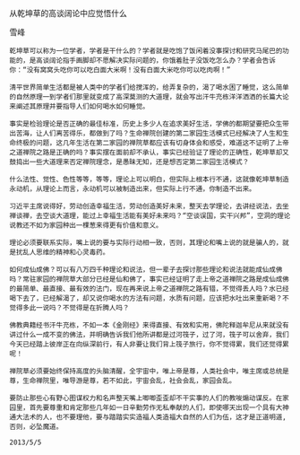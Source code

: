 从乾坤草的高谈阔论中应觉悟什么

雪峰


    乾坤草可以称为一位学者，学者是干什么的？学者就是吃饱了饭闲着没事探讨和研究马尾巴的功能的，是高谈阔论指手画脚却不愿解决实际问题的，你饿着肚子没饭吃怎么办？学者会告诉你：“没有窝窝头吃你可以吃白面大米啊！没有白面大米吃你可以吃肉啊！”

    清平世界简单生活都是被人类中的学者们给搅浑的，给弄复杂的，渴了喝水困了睡觉，这么简单的自然原理一到学者们那里就变成了高深莫测的大道理，就会写出汗牛充栋洋洋洒洒的长篇大论来阐述其原理并要指导人们如何喝水如何睡觉。

    事实是检验理论是否正确的最佳标准，历史上多少人在追求美好生活，学佛的都期望要把众生带出苦海，让人们离苦得乐，都做到了吗？生命禅院创建的第二家园生活模式已经解决了人生和生命终极的问题，这几年生活在第二家园的禅院草都应该有切身体会和感受，难道这不证明了上帝之道禅院之路是正确的吗？事实摆在面前却不承认，事实已经验证了理论的正确性，乾坤草却又鼓捣出一些大道理来否定禅院理念，是愚昧无知，还是想否定第二家园生活模式？

    什么法性、觉性、色性等等，等等，理论上可以明白，但实际上根本行不通，这就像乾坤草制造永动机，从理论上而言，永动机可以被制造出来，但实际上行不通，你制造不出来。

    习近平主席说得好，劳动创造幸福生活，劳动创造美好未来，整天去学理论，去讲经说法，去坐禅谈禅，去空谈大道理，能过上幸福生活能有美好未来吗？“空谈误国，实干兴邦”，空洞的理论说教还不如为家园种出一棵葱来得更有价值和意义。

    理论必须要联系实际，嘴上说的要与实际行动相一致，否则，其理论和嘴上说的就是骗人的，就是扰乱人思维的精神和心灵毒药。

    如何成仙成佛？可以有八万四千种理论和说法，但一辈子去探讨那些理论和说法就能成仙成佛吗？常驻家园的禅院草大部分已经是仙和佛了，事实已经证明了走上帝之道禅院之路是成仙成佛的最简单、最直接、最有效的法门，现在再来说上帝之道禅院之路有错，不觉得丢人吗？水已经喝下去了，已经解渴了，却又说你喝水的方法有问题，水质有问题，应该把水吐出来重新喝？不觉得多此一说吗？不觉得是在折腾人吗？

    佛教典籍经书汗牛充栋，不如一本《金刚经》来得直接、有效和实用，佛陀释迦牟尼从来就没有讲过什么一成不变的佛法，并明确告诉我们他所讲都是过河筏子，过了河，筏子可以舍弃，我们今天已经踏上彼岸正在向纵深前行，有人非要让我们背上筏子旅行，你不觉得累，我们还觉得累呢！

    禅院草必须要始终保持高度的头脑清醒，全宇宙中，唯上帝是尊，人类社会中，唯主席或总统是尊，生命禅院里，唯导游是尊，若不如此，宇宙会乱，社会会乱，家园会乱。

    要防止那些心有野心图谋权力和名声整天嘴上唧唧歪歪却不干实事的人们的教唆煽动谋反。在家园里，首先要尊重和肯定那些几年如一日辛勤劳作无私奉献的人们，即使哪天出现一个具有大神通大法术的人，也不要理他，要与踏踏实实造福人类造福大自然的人们为伍，这才是正道明道,否则，必坠魔道。

    2013/5/5



